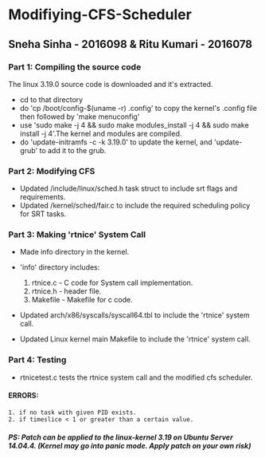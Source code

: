 # Modifiying-CFS-Scheduler

## Sneha Sinha - 2016098 & Ritu Kumari - 2016078

### Part 1: Compiling the source code
The linux 3.19.0 source code is downloaded and it's
extracted.
- cd to that directory
- do 'cp /boot/config-$(uname -r) .config' to copy the kernel's .config file then followed by 'make menuconfig'
- use 'sudo make -j 4 && sudo make modules_install -j 4 && sudo make install -j 4'.The kernel and modules are compiled.
- do 'update-initramfs -c -k 3.19.0' to update the kernel, and 'update-grub' to add it to the grub.

### Part 2: Modifying CFS
- Updated /include/linux/sched.h task struct to include srt flags and requirements.
- Updated /kernel/sched/fair.c to include the required scheduling policy for SRT tasks.

### Part 3: Making 'rtnice' System Call
- Made info directory in the kernel.
- 'info' directory includes:
	1. rtnice.c - C code for System call implementation.
	2. rtnice.h - header file.
	3. Makefile - Makefile for c code.
       
- Updated arch/x86/syscalls/syscall64.tbl to include the 'rtnice' system call.
- Updated Linux kernel main Makefile to include the 'rtnice' system call.

### Part 4: Testing
- rtnicetest.c tests the rtnice system call and the modified cfs scheduler.
#### ERRORS:
	1. if no task with given PID exists.
	2. if timeslice < 1 or greater than a certain value.
	
##### PS: Patch can be applied to the linux-kernel 3.19 on Ubuntu Server 14.04.4. (Kernel may go into panic mode. Apply patch on your own risk)
